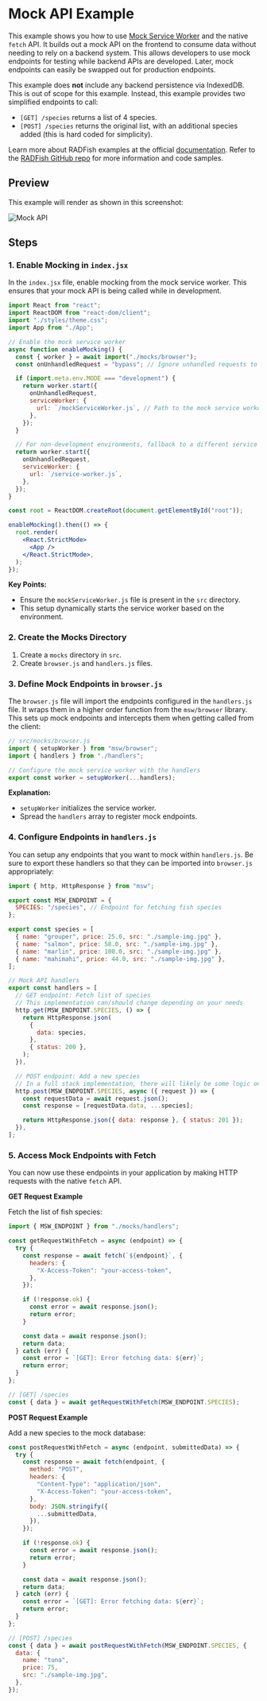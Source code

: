 # Mock API Example

This example shows you how to use [Mock Service Worker](https://mswjs.io/) and the native `fetch` API. It builds out a mock API on the frontend to consume data without needing to rely on a backend system. This allows developers to use mock endpoints for testing while backend APIs are developed. Later, mock endpoints can easily be swapped out for production endpoints.

This example does __not__ include any backend persistence via IndexedDB. This is out of scope for this example. Instead, this example provides two simplified endpoints to call:

- `[GET] /species` returns a list of 4 species.
- `[POST] /species` returns the original list, with an additional species added (this is hard coded for simplicity).

Learn more about RADFish examples at the official [documentation](https://nmfs-radfish.github.io/radfish/developer-documentation/examples-and-templates#examples). Refer to the [RADFish GitHub repo](https://nmfs-radfish.github.io/radfish/) for more information and code samples.

## Preview
This example will render as shown in this screenshot:

![Mock API](./src/assets/mock-api.png)

## Steps

### 1. Enable Mocking in `index.jsx`

In the `index.jsx` file, enable mocking from the mock service worker. This ensures that your mock API is being called while in development.

```jsx
import React from "react";
import ReactDOM from "react-dom/client";
import "./styles/theme.css";
import App from "./App";

// Enable the mock service worker
async function enableMocking() {
  const { worker } = await import("./mocks/browser");
  const onUnhandledRequest = "bypass"; // Ignore unhandled requests to prevent errors in development

  if (import.meta.env.MODE === "development") {
    return worker.start({
      onUnhandledRequest,
      serviceWorker: {
        url: `/mockServiceWorker.js`, // Path to the mock service worker
      },
    });
  }

  // For non-development environments, fallback to a different service worker
  return worker.start({
    onUnhandledRequest,
    serviceWorker: {
      url: `/service-worker.js`,
    },
  });
}

const root = ReactDOM.createRoot(document.getElementById("root"));

enableMocking().then(() => {
  root.render(
    <React.StrictMode>
      <App />
    </React.StrictMode>,
  );
});
```

**Key Points:**

- Ensure the `mockServiceWorker.js` file is present in the `src` directory.
- This setup dynamically starts the service worker based on the environment.

### 2. Create the Mocks Directory

1. Create a `mocks` directory in `src`.
2. Create `browser.js` and `handlers.js` files.

### 3. Define Mock Endpoints in `browser.js`

The `browser.js` file will import the endpoints configured in the `handlers.js` file. It wraps them in a higher order function from the `msw/browser` library. This sets up mock endpoints and intercepts them when getting called from the client:

```js
// src/mocks/browser.js
import { setupWorker } from "msw/browser";
import { handlers } from "./handlers";

// Configure the mock service worker with the handlers
export const worker = setupWorker(...handlers);
```

**Explanation:**

- `setupWorker` initializes the service worker.
- Spread the `handlers` array to register mock endpoints.

### 4. Configure Endpoints in `handlers.js`

You can setup any endpoints that you want to mock within `handlers.js`. Be sure to export these handlers so that they can be imported into `browser.js` appropriately:

```js
import { http, HttpResponse } from "msw";

export const MSW_ENDPOINT = {
  SPECIES: "/species", // Endpoint for fetching fish species
};

export const species = [
  { name: "grouper", price: 25.0, src: "./sample-img.jpg" },
  { name: "salmon", price: 58.0, src: "./sample-img.jpg" },
  { name: "marlin", price: 100.0, src: "./sample-img.jpg" },
  { name: "mahimahi", price: 44.0, src: "./sample-img.jpg" },
];

// Mock API handlers
export const handlers = [
  // GET endpoint: Fetch list of species
  // This implementation can/should change depending on your needs
  http.get(MSW_ENDPOINT.SPECIES, () => {
    return HttpResponse.json(
      {
        data: species,
      },
      { status: 200 },
    );
  }),

  // POST endpoint: Add a new species
  // In a full stack implementation, there will likely be some logic on the server to handle/store persistent data
  http.post(MSW_ENDPOINT.SPECIES, async ({ request }) => {
    const requestData = await request.json();
    const response = [requestData.data, ...species];

    return HttpResponse.json({ data: response }, { status: 201 });
  }),
];
```

### 5. Access Mock Endpoints with Fetch

You can now use these endpoints in your application by making HTTP requests with the native `fetch` API.

**GET Request Example**

Fetch the list of fish species:

```jsx
import { MSW_ENDPOINT } from "./mocks/handlers";

const getRequestWithFetch = async (endpoint) => {
  try {
    const response = await fetch(`${endpoint}`, {
      headers: {
        "X-Access-Token": "your-access-token",
      },
    });

    if (!response.ok) {
      const error = await response.json();
      return error;
    }

    const data = await response.json();
    return data;
  } catch (err) {
    const error = `[GET]: Error fetching data: ${err}`;
    return error;
  }
};

// [GET] /species
const { data } = await getRequestWithFetch(MSW_ENDPOINT.SPECIES);
```

**POST Request Example**

Add a new species to the mock database:

```jsx
const postRequestWithFetch = async (endpoint, submittedData) => {
  try {
    const response = await fetch(endpoint, {
      method: "POST",
      headers: {
        "Content-Type": "application/json",
        "X-Access-Token": "your-access-token",
      },
      body: JSON.stringify({
        ...submittedData,
      }),
    });

    if (!response.ok) {
      const error = await response.json();
      return error;
    }

    const data = await response.json();
    return data;
  } catch (err) {
    const error = `[GET]: Error fetching data: ${err}`;
    return error;
  }
};

// [POST] /species
const { data } = await postRequestWithFetch(MSW_ENDPOINT.SPECIES, {
  data: {
    name: "tuna",
    price: 75,
    src: "./sample-img.jpg",
  },
});
```
